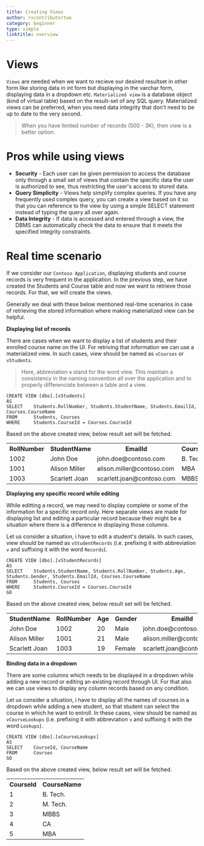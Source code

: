 ```yaml
---
title: Creating Views
author: rxcontributortwo
category: beginner
type: simple
linktitle: overview
---
```


# Views

`Views` are needed when we want to recieve our desired resultset in other form like storing data in int form but displaying in the varchar form, displaying data in a dropdown etc. `Materialized view` is a database object (kind of virtual table) based on the result-set of any SQL query. Materialized views can be preferred, when you need data integrity that don't need to be up to date to the very second.

> When you have limited number of records (500 - 3K), then view is a better option. 

# Pros while using views

<ul>
  <li><strong>Security</strong> - Each user can be given permission to access the database only through a small set of views that contain the specific data the user is authorized to see, thus restricting the user's access to stored data.</li>
  <li><strong>Query Simplicity</strong> - Views help simplify complex queries. If you have any frequently used complex query, you can create a view based on it so that you can reference to the view by using a simple SELECT statement instead of typing the query all over again.</li>
  <li><strong>Data Integrity</strong> - If data is accessed and entered through a view, the DBMS can automatically check the data to ensure that it meets the specified integrity constraints.</li>
</ul>

# Real time scenario

If we consider our `Contoso Application`, displaying students and course records is very frequent in the application. In the previous step, we have created the Students and Course table and now we want to retrieve those records. For that, we will create the views.

Generally we deal with these below mentioned real-time scenarios in case of retrieving the stored information where making materialized view can be helpful.

**Displaying list of records**

There are cases when we want to display a list of students and their enrolled course name on the UI. For retriving that information we can use a materialized view. In such cases, view should be named as `vCourses` or `vStudents`.

> Here, abbreviation <strong>`v`</strong> stand for the word view. This maintain a consistency in the naming convention all over the application and to properly differenciate between a table and a view.

````
CREATE VIEW [dbo].[vStudents]
AS
SELECT    Students.RollNumber, Students.StudentName, Students.EmailId, Courses.CourseName
FROM      Students, Courses
WHERE     Students.CourseId = Courses.CourseId
````

Based on the above created view, below result set will be fetched.

<table class="table table-bordered">
<tr><th>RollNumber</th><th>StudentName</th><th>EmailId</th><th>CourseName</th></tr>
<tr><td>1002</td><td>John Doe</td><td>john.doe@contoso.com</td><td>B. Tech.</td></tr>
<tr><td>1001</td><td>Alison Miller</td><td>alison.miller@contoso.com</td><td>MBA</td></tr>
<tr><td>1003</td><td>Scarlett Joan</td><td>scarlett.joan@contoso.com</td><td>MBBS</td></tr>
</table>

**Displaying any specific record while editing**

While editting a record, we may need to display complete or some of the information for a specific record only. Here separate views are made for displaying list and editing a particular record because their might be a situation where there is a difference in displaying those columns. 

Let us consider a situation, i have to edit a student's details. In such cases, view should be named as `vStudentRecords` (i.e. prefixing it with abbreviation `v` and suffixing it with the word `Records`).

````
CREATE VIEW [dbo].[vStudentRecords]
AS
SELECT    Students.StudentName, Students.RollNumber, Students.Age, Students.Gender, Students.EmailId, Courses.CourseName
FROM      Students, Courses
WHERE     Students.CourseId = Courses.CourseId
GO
````

Based on the above created view, below result set will be fetched.

<table class="table table-bordered">
<tr><th>StudentName</th><th>RollNumber</th><th>Age</th><th>Gender</th><th>EmailId</th><th>CourseId</th></tr>
<tr><td>John Doe</td><td>1002</td><td>20</td><td>Male</td><td>john.doe@contoso.com</td><td>B. Tech.</td></tr>
<tr><td>Alison Miller</td><td>1001</td><td>21</td><td>Male</td><td>alison.miller@contoso.com</td><td>MBA</td></tr>
<tr><td>Scarlett Joan</td><td>1003</td><td>19</td><td>Female</td><td>scarlett.joan@contoso.com</td><td>MBBS</td></tr>
</table>

**Binding data in a dropdown**

There are some columns which needs to be displayed in a dropdown while adding a new record or editing an existing record through UI. For that also we can use views to display any column records based on any condition.

Let us consider a situation, i have to display all the names of courses in a dropdown while adding a new student, so that student can select the course in which he want to entroll. In these cases, view should be named as `vCourseLookups` (i.e. prefixing it with abbreviation `v` and suffixing it with the word `Lookups`).

````
CREATE VIEW [dbo].[vCourseLookups]
AS
SELECT    CourseId, CourseName
FROM      Courses
GO
````

Based on the above created view, below result set will be fetched.

<table class="table table-bordered">
<tr><th>CourseId</th><th>CourseName</th></tr>
<tr><td>1</td><td>B. Tech.</td></tr>
<tr><td>2</td><td>M. Tech.</td></tr>
<tr><td>3</td><td>MBBS</td></tr>
<tr><td>4</td><td>CA</td></tr>
<tr><td>5</td><td>MBA</td></tr>
</table>
